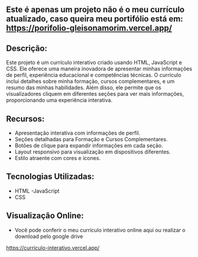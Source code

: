 ## Este é apenas um projeto não é o meu currículo atualizado, caso queira meu portifólio está em: https://porifolio-gleisonamorim.vercel.app/

## Descrição:
Este projeto é um currículo interativo criado usando HTML, JavaScript e CSS. Ele oferece uma maneira inovadora de apresentar minhas informações de perfil, experiência educacional e competências técnicas. O currículo inclui detalhes sobre minha formação, cursos complementares, e um resumo das minhas habilidades. Além disso, ele permite que os visualizadores cliquem em diferentes seções para ver mais informações, proporcionando uma experiência interativa.

## Recursos:
- Apresentação interativa com informações de perfil.
- Seções detalhadas para Formação e Cursos Complementares.
- Botões de clique para expandir informações em cada seção.
- Layout responsivo para visualização em dispositivos diferentes.
- Estilo atraente com cores e ícones.

## Tecnologias Utilizadas:
- HTML
-JavaScript
- CSS

## Visualização Online:
- Você pode conferir o meu currículo interativo online aqui ou realizar o download pelo google drive

https://curriculo-interativo.vercel.app/
